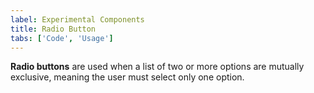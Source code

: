 ```yaml
---
label: Experimental Components
title: Radio Button
tabs: ['Code', 'Usage']
---
```


<page-intro>**Radio buttons** are used when a list of two or more options are mutually exclusive, meaning the user must select only one option.</page-intro>

<component 
    name="Experimental Radio Button"
    component="radio-button" 
    variation="radio-button"
    experimental="true"
    >
</component>
<component-docs component="radio-button"></component-docs>
